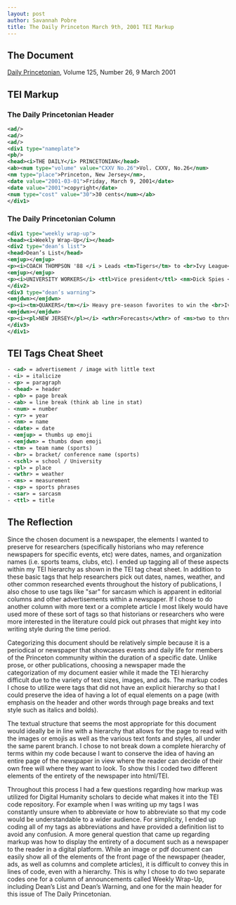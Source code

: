 ```yaml
---
layout: post
author: Savannah Pobre
title: The Daily Princeton March 9th, 2001 TEI Markup  
---
```


## The Document
[Daily Princetonian][1], Volume 125, Number 26, 9 March 2001



## TEI Markup
### The Daily Princetonian Header
```xml
<ad/>
<ad/>
<ad/>
<div1 type="nameplate">
<pb/>
<head><i>THE DAILY</i> PRINCETONIAN</head>
<ab><num type="volume" value="CXXV No.26">Vol. CXXV, No.26</num>
<nm type="place">Princeton, New Jersey</nm>,
<date value="2001-03-01">Friday, March 9, 2001</date>
<date value="2001">copyright</date>
<num type="cost" value="30">30 cents</num></ab>
</div1>
```

### The Daily Princetonian Column
```xml
<div1 type="weekly wrap-up">
<head><i>Weekly Wrap-Up</i></head>
<div2 type="dean’s list">
<head>Dean’s List</head>
<emjup></emjup>
<p><i>COACH THOMPSON '88 </i > Leads <tm>Tigers</tm> to <br>Ivy League</br> <sp>championship</sp> and gets it right when noting, “I think that cupboard wasn’t as bare as you thought it was.” </p>
<emjup></emjup>
<p><i>UNIVERSITY WORKERS</i> <ttl>Vice president</ttl> <nm>Dick Spies </nm><yr>GS ‘72</yr> responds to concerns, promising to look into employment and compensation policies. </p>
</div2>
<div3 type="dean’s warning">
<emjdwn></emjdwn>
<p><i><tm>QUAKERS</tm></i> Heavy pre-season favorites to win the <br>Ivy League</br>, <schl>Penn</schl>was mauled by <schl>Princeton</schl> twice en route to a disappointing record. </p>
<emjdwn></emjdwn>
<p><i><pl>NEW JERSEY</pl></i> <wthr>Forecasts</wthr> of <ms>two to three feet</ms> of snow for the <pl>Garden State</pl> fail to materialize. <sar>Seems even <wthr>blizzards</wthr> like to avoid the armpitof <pl>America</pl>.</sar> </p>
</div3>
</div1>
```

## TEI Tags Cheat Sheet
```xml
- <ad> = advertisement / image with little text
- <i> = italicize
- <p> = paragraph
- <head> = header
- <pb> = page break
- <ab> = line break (think ab line in stat)
- <num> = number
- <yr> = year
- <nm> = name
- <date> = date
- <emjup> = thumbs up emoji
- <emjdwn> = thumbs down emoji
- <tm> = team name (sports)
- <br> = bracket/ conference name (sports)
- <schl> = school / University
- <pl> = place
- <wthr> = weather
- <ms> = measurement
- <sp> = sports phrases
- <sar> = sarcasm
- <ttl> = title
```

## The Reflection
<p>Since the chosen document is a newspaper, the elements I wanted to preserve for researchers (specifically historians who may reference newspapers for specific events, etc) were dates, names, and organization names (i.e. sports teams, clubs, etc). I ended up tagging all of these aspects within my TEI hierarchy as shown in the TEI tag cheat sheet. In addition to these basic tags that help researchers pick out dates, names, weather, and other common researched events throughout the history of publications, I also chose to use tags like "sar" for sarcasm which is apparent in editorial columns and other advertisements within a newspaper. If I chose to do another column with more text or a complete article I most likely would have used more of these sort of tags so that historians or researchers who were more interested in the literature could pick out phrases that might key into writing style during the time period.</p>
<p>Categorizing this document should be relatively simple because it is a periodical or newspaper that showcases events and daily life for members of the Princeton community within the duration of a specific date. Unlike prose, or other publications, choosing a newspaper made the categorization of my document easier while it made the TEI hierarchy difficult due to the variety of text sizes, images, and ads. The markup codes I chose to utilize were tags that did not have an explicit hierarchy so that I could preserve the idea of having a lot of equal elements on a page (with emphasis on the header and other words through page breaks and text style such as italics and bolds). </p>
<p>The textual structure that seems the most appropriate for this document would ideally be in line with a hierarchy that allows for the page to read with the images or emojis as well as the various text fonts and styles, all under the same parent branch. I chose to not break down a complete hierarchy of terms within my code because I want to conserve the idea of having an entire page of the newspaper in view where the reader can decide of their own free will where they want to look. To show this I coded two different elements of the entirety of the newspaper into html/TEI. </p>
<p>Throughout this process I had a few questions regarding how markup was utilized for Digital Humanity scholars to decide what makes it into the TEI code repository. For example when I was writing up my tags I was constantly unsure when to abbreviate or how to abbreviate so that my code would be understandable to a wider audience. For simplicity, I ended up coding all of my tags as abbreviations and have provided a definition list to avoid any confusion. A more general question that came up regarding markup was how to display the entirety of a document such as a newspaper to the reader in a digital platform. While an image or pdf document can easily show all of the elements of the front page of the newspaper (header, ads, as well as columns and complete articles), it is difficult to convey this in lines of code, even with a hierarchy. This is why I chose to do two separate codes one for a column of announcements called Weekly Wrap-Up, including Dean’s List and Dean’s Warning, and one for the main header for this issue of The Daily Princetonian. </p>

[1]: https://theprince.princeton.edu/princetonperiodicals/?a=d&d=Princetonian20010309-01.1.1&e=-------en-20--21--txt-txIN-advertisement-ILLUSTRATION-----
